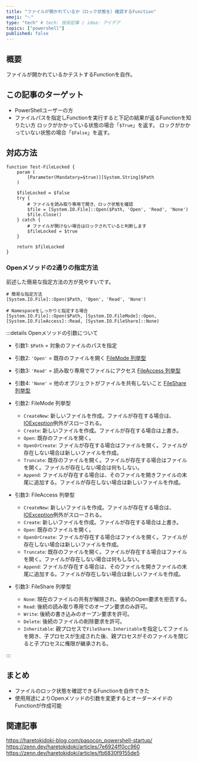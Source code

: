 ```yaml
---
title: "ファイルが開かれているか（ロック状態を）確認するFunction"
emoji: "✨"
type: "tech" # tech: 技術記事 / idea: アイデア
topics: ["powershell"]
published: false
---
```

## 概要

ファイルが開かれているかテストするFunctionを自作。

## この記事のターゲット

- PowerShellユーザーの方
- ファイルパスを指定しFunctionを実行すると下記の結果が返るFunctionを知りたい方
    ロックがかかっている状態の場合「`$True`」を返す。
    ロックがかかっていない状態の場合「`$False`」を返す。

## 対応方法

```powershell:ファイルのロック状態を確認するFunction
function Test-FileLocked {
    param (
        [Parameter(Mandatory=$true)][System.String]$Path
    )

    $fileLocked = $false
    try {
        # ファイルを読み取り専用で開き、ロック状態を確認
        $file = [System.IO.File]::Open($Path, 'Open', 'Read', 'None')
        $file.Close()
    } catch {
        # ファイルが開けない場合はロックされていると判断します
        $fileLocked = $true
    }

    return $fileLocked
}
```

### Openメソッドの2通りの指定方法

前述した簡易な指定方法の方が見やすいです。

```powershell:Openメソッドの2通りの指定方法
# 簡易な指定方法
[System.IO.File]::Open($Path, 'Open', 'Read', 'None')

# Namespaceをしっかりと指定する場合
[System.IO.File]::Open($Path, [System.IO.FileMode]::Open, [System.IO.FileAccess]::Read, [System.IO.FileShare]::None)
```

:::details Openメソッドの引数について

- 引数1: `$Path` = 対象のファイルのパスを指定
- 引数2: `'Open'` = 既存のファイルを開く
    [FileMode 列挙型](https://learn.microsoft.com/ja-jp/dotnet/api/system.io.filemode)
- 引数3: `'Read'` = 読み取り専用でファイルにアクセス
    [FileAccess 列挙型](https://learn.microsoft.com/ja-jp/dotnet/api/system.io.fileaccess)
- 引数4: `'None'` = 他のオブジェクトがファイルを共有しないこと
    [FileShare 列挙型](https://learn.microsoft.com/ja-jp/dotnet/api/system.io.fileshare)

- 引数2: FileMode 列挙型
    - `CreateNew`: 新しいファイルを作成。ファイルが存在する場合は、[IOException](https://learn.microsoft.com/ja-jp/dotnet/api/system.io.ioexception)例外がスローされる。
    - `Create`: 新しいファイルを作成。ファイルが存在する場合は上書き。
    - `Open`: 既存のファイルを開く。
    - `OpenOrCreate`: ファイルが存在する場合はファイルを開く。ファイルが存在しない場合は新しいファイルを作成。
    - `Truncate`: 既存のファイルを開く。ファイルが存在する場合はファイルを開く。ファイルが存在しない場合は何もしない。
    - `Append`: ファイルが存在する場合は、そのファイルを開きファイルの末尾に追加する。ファイルが存在しない場合は新しいファイルを作成。
- 引数3: FileAccess 列挙型
    - `CreateNew`: 新しいファイルを作成。ファイルが存在する場合は、[IOException](https://learn.microsoft.com/ja-jp/dotnet/api/system.io.ioexception)例外がスローされる。
    - `Create`: 新しいファイルを作成。ファイルが存在する場合は上書き。
    - `Open`: 既存のファイルを開く。
    - `OpenOrCreate`: ファイルが存在する場合はファイルを開く。ファイルが存在しない場合は新しいファイルを作成。
    - `Truncate`: 既存のファイルを開く。ファイルが存在する場合はファイルを開く。ファイルが存在しない場合は何もしない。
    - `Append`: ファイルが存在する場合は、そのファイルを開きファイルの末尾に追加する。ファイルが存在しない場合は新しいファイルを作成。
- 引数3: FileShare 列挙型
    - `None`: 現在のファイルの共有が解除され、後続のOpen要求を拒否する。
    - `Read`: 後続の読み取り専用でのオープン要求のみ許可。
    - `Write`: 後続の書き込みのオープン要求を許可。
    - `Delete`: 後続のファイルの削除要求を許可。
    - `Inheritable`: 親プロセスで`FileShare.Inheritable`を指定してファイルを開き、子プロセスが生成された後、親プロセスがそのファイルを閉じると子プロセスに権限が継承される。

:::

## まとめ

- ファイルのロック状態を確認できるFunctionを自作できた
- 使用用途によりOpenメソッドの引数を変更するとオーダーメイドのFunctionが作成可能

## 関連記事

https://haretokidoki-blog.com/pasocon_powershell-startup/
https://zenn.dev/haretokidoki/articles/7e6924ff0cc960
https://zenn.dev/haretokidoki/articles/fb6830f9155de5
